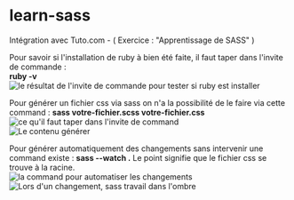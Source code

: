 # learn-sass
Intégration avec Tuto.com - ( Exercice : "Apprentissage de SASS" )

Pour savoir si l'installation de ruby à bien été faite, il faut taper dans l'invite de commande : <br />
**ruby -v** <br />
<img src="http://puu.sh/sqa5R/9844bca41f.png" alt="le résultat de l'invite de commande pour tester si ruby est installer" />

Pour générer un fichier css via sass on n'a la possibilité de le faire via cette command :
**sass votre-fichier.scss votre-fichier.css** <br />
<img src="http://puu.sh/sqxIR/70536ae494.png" alt="ce qu'il faut taper dans l'invite de command"> <br />
<img src="http://puu.sh/sqxKL/938a5fb60a.png" alt="Le contenu générer">

Pour générer automatiquement des changements sans intervenir une command existe :
**sass --watch .** Le point signifie que le fichier css se trouve à la racine. <br />
<img src="http://puu.sh/sqxQG/3ab06ad9d5.png" alt="la command pour automatiser les changements"> <br />
<img src="http://puu.sh/sqxSg/ef676e2eb3.png" alt="Lors d'un changement, sass travail dans l'ombre">
